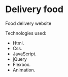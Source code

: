 # Delivery food

Food delivery website

Technologies used:
+ Html.
+ Css. 
+ JavaScript.
+ jQuery
+ Flexbox.
+ Animation.


